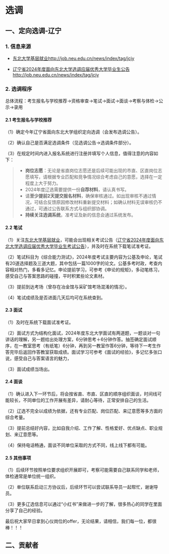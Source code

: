 # 选调<Badge type="tip" text="2024年3月19日" />

## 一、定向选调-辽宁
### 1. 信息来源

 - [东北大学基层就业](http://job.neu.edu.cn/news/index/tag/jcjy)http://job.neu.edu.cn/news/index/tag/jcjy 

 - [辽宁省2024年度面向东北大学选调应届优秀大学毕业生公告](http://job.neu.edu.cn/news/index/tag/jcjy)http://job.neu.edu.cn/news/index/tag/jcjy

### 2. 选调程序
总体流程：考生报名与学校推荐→资格审查→笔试→面试→面谈→考察与体检→公示→录用

#### 2.1 考生报名与学校推荐
（1）确定今年辽宁省面向东北大学组织定向选调（会发布选调公告）。

（2）确认自己是否满足选调条件（见选调公告→选调条件部分）。

（3）在规定时间内进入报名系统进行注册并填写个人信息，值得注意的内容如下：

> - **岗位志愿**：无论是省直岗位志愿还是后续可能出现的市直、区直岗位志愿填写，请根据专业匹配和竞争情况综合考虑自己的意愿，选择在一定程度上大于努力。
> - 2024年度辽选需要提供一份**自荐材料**，请认真书写。
> - 请**至少提前2天提交报名材料**，确保审核通过。如出现审核不通过情况，可结合反馈原因修改材料重新提交材料；如确认材料无误审核仍不通过，可通过公告联系方式与组织部协调。
> - **持续关注选调系统**，准考证及新的信息会通过系统发布。

#### 2.2 笔试
（1）关注[东北大学基层就业](http://job.neu.edu.cn/news/index/tag/jcjy)，可能会出现相关考试公告（[辽宁省2024年度面向东北大学选调应届优秀大学毕业生考试公告](http://job.neu.edu.cn/news/view/aid/189119/tag/jcjy)），并及时在系统下载笔试准考证。

（2）笔试科目为《综合能力测试》，2024年度考试主要内容为公基及申论，笔试有20道选择题及三道大题，其中包括一篇1000字的论文。公基多考时政，考查内容相对热门，多看多记忆。申论提前学习，可参考《申论的规矩》，多动笔练习，感受自己与答案思路的碰撞，平时积累些论文素材。

（3）提前到达考场（曾存在冶金馆与采矿馆考场混淆的情况）。

（4）笔试成绩及是否进面几天后均可在系统查到。

#### 2.3 面试
（1）及时在系统下载面试准考证。

（2）面试方式为结构化面试，2024年度东北大学面试有两道题，一题谈对一句讲话的理解，另一题给出处理方案，6分钟思考＋6分钟作答。抽签确定面试顺序，在一教室思考（有纸笔）6分钟，再到另一教室作答6分钟，等待下一考生作答完毕后返回作答教室获取成绩。面试学习可参考《面试的经验》，多记忆多张口说，感受自己与答案语言的魅力，

（3）面试成绩当场出。

#### 2.4 面谈
（1）确认进入下一环节后，将会按省直、市直、区直的顺序组织面谈，时间线可能较长，不同单位的工作开展有差异，请耐心等待，正常安排自己的生活。

（2）辽选不完全以成绩为依据，还有专业匹配、岗位匹配、来辽意愿等多方面的综合考量。

（3）提前总结好内容，比如自我介绍、工作了解、性格爱好、优点缺点、职业规划、来辽意愿等。

（4）保持电话畅通，面谈不同单位采取的方式不同，线上线下都有可能。
#### 2.5 其他事项
（1）后续环节按照单位要求组织开展即可，考察可能需要自己联系同学和老师，体检通常是单位统一组织。

（2）单位联系启动三方协议后，后续环节可以尝试联系导员一起帮忙，谢谢导员。

（3）更多辽选信息可以通过“小红书”来做进一步的了解，很多热心的同学在里面分享了自己的经验。


最后祝大家早日拿到心仪岗位的offer，无论结果，请相信，我们每一位，都很棒！！！

## 二、贡献者
<VPTeamMembers size="small" :members="members" />


<script setup>
import { VPTeamMembers } from 'vitepress/theme'

const members = [
  {
    avatar: '/xiaoqi.jpg',
    name: '小七陪着你',
    title: '本页内容贡献者',
    // links: [
    //   { icon: 'github', link: 'https://github.com/yyx990803' },
    //   { icon: 'twitter', link: 'https://twitter.com/youyuxi' }
    // ]
  },
]
</script>